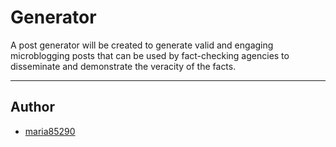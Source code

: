 # Generator

A post generator will be created to generate valid and engaging microblogging posts that can be used by fact-checking agencies to disseminate and demonstrate the veracity of the facts.


---
## Author
-  [maria85290](https://github.com/maria85290)
